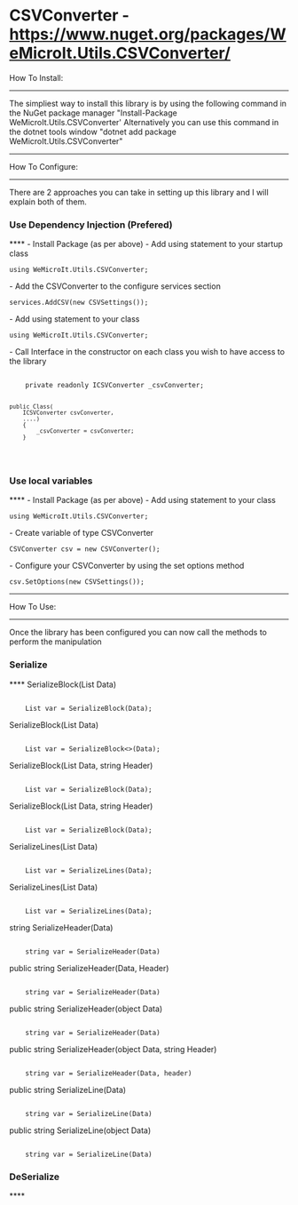 CSVConverter - https://www.nuget.org/packages/WeMicroIt.Utils.CSVConverter/
===========

How To Install:
****
The simpliest way to install this library is by using the following command in the NuGet package manager
"Install-Package WeMicroIt.Utils.CSVConverter'
Alternatively you can use this command in the dotnet tools window
"dotnet add package WeMicroIt.Utils.CSVConverter"

---

How To Configure:
****
There are 2 approaches you can take in setting up this library and I will explain both of them.

<h3>Use Dependency Injection (Prefered)</h3>
****
- Install Package (as per above)
- Add using statement to your startup class
<pre><code>using WeMicroIt.Utils.CSVConverter;</code></pre>
- Add the CSVConverter to the configure services section
<pre><code>services.AddCSV(new CSVSettings());</code></pre>
- Add using statement to your class
<pre><code>using WeMicroIt.Utils.CSVConverter;</code></pre>
- Call Interface in the constructor on each class you wish to have access to the library
<pre><code>
    private readonly ICSVConverter _csvConverter;

    public Class(
        ICSVConverter csvConverter,
        ....)
        {
            _csvConverter = csvConverter;
        }
</code></pre>

<h3>Use local variables</h3>
****
- Install Package (as per above)
- Add using statement to your class
<pre><code>using WeMicroIt.Utils.CSVConverter;</code></pre>
- Create variable of type CSVConverter 
<pre><code>CSVConverter csv = new CSVConverter();</code></pre>
- Configure your CSVConverter by using the set options method
<pre><code>csv.SetOptions(new CSVSettings());</code></pre>

----

How To Use:
****
Once the library has been configured you can now call the methods to perform the manipulation

<h3>Serialize</h3>
****
SerializeBlock<T>(List<T> Data)
<pre><code>
    List<string> var = SerializeBlock<T>(Data);
</code></pre>

SerializeBlock(List<object> Data)
<pre><code>
    List<string> var = SerializeBlock<>(Data);
</code></pre>

SerializeBlock(List<object> Data, string Header)
<pre><code>
    List<string> var = SerializeBlock<T>(Data);
</code></pre>

SerializeBlock<T>(List<T> Data, string Header)
<pre><code>
    List<string> var = SerializeBlock<T>(Data);
</code></pre>

SerializeLines<T>(List<T> Data)
<pre><code>
    List<string> var = SerializeLines<T>(Data);
</code></pre>

SerializeLines(List<object> Data)
<pre><code>
    List<string> var = SerializeLines(Data);
</code></pre>

string SerializeHeader<T>(Data)
<pre><code>
    string var = SerializeHeader<T>(Data)
</code></pre>

public string SerializeHeader<T>(Data, Header)
<pre><code>
    string var = SerializeHeader<T>(Data)
</code></pre>

public string SerializeHeader(object Data)
<pre><code>
    string var = SerializeHeader(Data)
</code></pre>

public string SerializeHeader(object Data, string Header)
<pre><code>
    string var = SerializeHeader(Data, header)
</code></pre>

public string SerializeLine<T>(Data)
<pre><code>
    string var = SerializeLine<T>(Data)
</code></pre>

public string SerializeLine(object Data)
<pre><code>
    string var = SerializeLine(Data)
</code></pre>

<h3>DeSerialize</h3>
****
